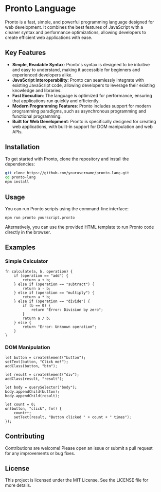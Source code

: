 # Pronto Language

Pronto is a fast, simple, and powerful programming language designed for web development. It combines the best features of JavaScript with a cleaner syntax and performance optimizations, allowing developers to create efficient web applications with ease.

## Key Features

- **Simple, Readable Syntax**: Pronto's syntax is designed to be intuitive and easy to understand, making it accessible for beginners and experienced developers alike.
- **JavaScript Interoperability**: Pronto can seamlessly integrate with existing JavaScript code, allowing developers to leverage their existing knowledge and libraries.
- **Fast Execution**: The language is optimized for performance, ensuring that applications run quickly and efficiently.
- **Modern Programming Features**: Pronto includes support for modern programming paradigms, such as asynchronous programming and functional programming.
- **Built for Web Development**: Pronto is specifically designed for creating web applications, with built-in support for DOM manipulation and web APIs.

## Installation

To get started with Pronto, clone the repository and install the dependencies:

```bash
git clone https://github.com/yourusername/pronto-lang.git
cd pronto-lang
npm install
```

## Usage

You can run Pronto scripts using the command-line interface:

```bash
npm run pronto yourscript.pronto
```

Alternatively, you can use the provided HTML template to run Pronto code directly in the browser.

## Examples

### Simple Calculator

```pronto
fn calculate(a, b, operation) {
    if (operation == "add") {
        return a + b;
    } else if (operation == "subtract") {
        return a - b;
    } else if (operation == "multiply") {
        return a * b;
    } else if (operation == "divide") {
        if (b == 0) {
            return "Error: Division by zero";
        }
        return a / b;
    } else {
        return "Error: Unknown operation";
    }
}
```

### DOM Manipulation

```pronto
let button = createElement("button");
setText(button, "Click me!");
addClass(button, "btn");

let result = createElement("div");
addClass(result, "result");

let body = querySelector("body");
body.appendChild(button);
body.appendChild(result);

let count = 0;
on(button, "click", fn() {
    count++;
    setText(result, "Button clicked " + count + " times");
});
```

## Contributing

Contributions are welcome! Please open an issue or submit a pull request for any improvements or bug fixes.

## License

This project is licensed under the MIT License. See the LICENSE file for more details.